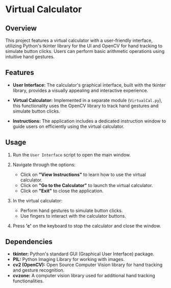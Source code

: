 # Virtual Calculator

## Overview

This project features a virtual calculator with a user-friendly interface, utilizing Python's tkinter library for the UI and OpenCV for hand tracking to simulate button clicks. Users can perform basic arithmetic operations using intuitive hand gestures.

## Features

- **User Interface:** The calculator's graphical interface, built with the tkinter library, provides a visually appealing and interactive experience.

- **Virtual Calculator:** Implemented in a separate module (`VirtualCal.py`), this functionality uses the OpenCV library to track hand gestures and simulate button clicks.

- **Instructions:** The application includes a dedicated instruction window to guide users on efficiently using the virtual calculator.

## Usage

1. Run the `User Interface` script to open the main window.
2. Navigate through the options:
   - Click on **"View Instructions"** to learn how to use the virtual calculator.
   - Click on **"Go to the Calculator"** to launch the virtual calculator.
   - Click on **"Exit"** to close the application.

3. In the virtual calculator:
   - Perform hand gestures to simulate button clicks.
   - Use fingers to interact with the calculator buttons.

4. Press **'c'** on the keyboard to stop the calculator and close the window.

## Dependencies

- **tkinter:** Python's standard GUI (Graphical User Interface) package.
- **PIL:** Python Imaging Library for working with images.
- **cv2 (OpenCV):** Open Source Computer Vision library for hand tracking and gesture recognition.
- **cvzone:** A computer vision library used for additional hand tracking functionalities.


